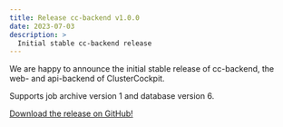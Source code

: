 ```yaml
---
title: Release cc-backend v1.0.0
date: 2023-07-03
description: >
  Initial stable cc-backend release
---
```

We are happy to announce the initial stable release of cc-backend, the web- and
api-backend of ClusterCockpit.

Supports job archive version 1 and database version 6.

[Download the release on GitHub!](https://github.com/ClusterCockpit/cc-backend/releases/tag/v1.0.0) 
